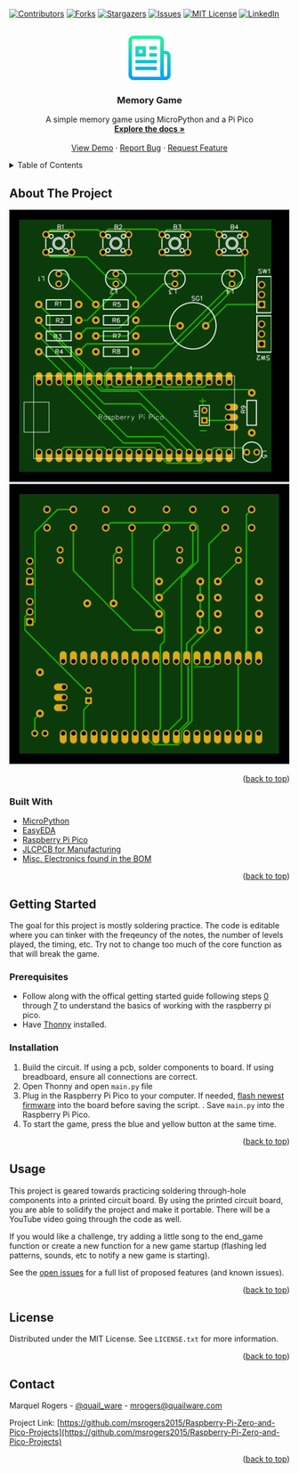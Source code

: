<div id="top"></div>
<!--
*** Thanks for checking out the Best-README-Template. If you have a suggestion
*** that would make this better, please fork the repo and create a pull request
*** or simply open an issue with the tag "enhancement".
*** Don't forget to give the project a star!
*** Thanks again! Now go create something AMAZING! :D
-->



<!-- PROJECT SHIELDS -->
<!--
*** I'm using markdown "reference style" links for readability.
*** Reference links are enclosed in brackets [ ] instead of parentheses ( ).
*** See the bottom of this document for the declaration of the reference variables
*** for contributors-url, forks-url, etc. This is an optional, concise syntax you may use.
*** https://www.markdownguide.org/basic-syntax/#reference-style-links
-->
[![Contributors][contributors-shield]][contributors-url]
[![Forks][forks-shield]][forks-url]
[![Stargazers][stars-shield]][stars-url]
[![Issues][issues-shield]][issues-url]
[![MIT License][license-shield]][license-url]
[![LinkedIn][linkedin-shield]][linkedin-url]



<!-- PROJECT LOGO -->
<br />
<div align="center">
  <a href="https://github.com/msrogers2015/Raspberry-Pi-Zero-and-Pico-Projects">
    <img src="images/logo.png" alt="Logo" width="80" height="80">
  </a>

<h3 align="center">Memory Game</h3>

  <p align="center">
    A simple memory game using MicroPython and a Pi Pico
    <br />
    <a href="https://github.com/msrogers2015/Raspberry-Pi-Zero-and-Pico-Projects"><strong>Explore the docs »</strong></a>
    <br />
    <br />
    <a href="https://github.com/msrogers2015/Raspberry-Pi-Zero-and-Pico-Projects">View Demo</a>
    ·
    <a href="https://github.com/msrogers2015/Raspberry-Pi-Zero-and-Pico-Projects/issues">Report Bug</a>
    ·
    <a href="https://github.com/msrogers2015/Raspberry-Pi-Zero-and-Pico-Projects/issues">Request Feature</a>
  </p>
</div>



<!-- TABLE OF CONTENTS -->
<details>
  <summary>Table of Contents</summary>
  <ol>
    <li>
      <a href="#about-the-project">About The Project</a>
      <ul>
        <li><a href="#built-with">Built With</a></li>
      </ul>
    </li>
    <li>
      <a href="#getting-started">Getting Started</a>
      <ul>
        <li><a href="#prerequisites">Prerequisites</a></li>
        <li><a href="#installation">Installation</a></li>
      </ul>
    </li>
    <li><a href="#usage">Usage</a></li>
    <li><a href="#roadmap">Roadmap</a></li>
    <li><a href="#contributing">Contributing</a></li>
    <li><a href="#license">License</a></li>
    <li><a href="#contact">Contact</a></li>
    <li><a href="#acknowledgments">Acknowledgments</a></li>
  </ol>
</details>



<!-- ABOUT THE PROJECT -->
## About The Project
![Top view of board](images/top.svg)
![Top view of board](images/bottom.svg)


<p align="right">(<a href="#top">back to top</a>)</p>



### Built With

* [MicroPython](https://micropython.org/)
* [EasyEDA](https://easyeda.com/)
* [Raspberry Pi Pico](https://www.raspberrypi.com/products/raspberry-pi-pico/)
* [JLCPCB for Manufacturing](https://jlcpcb.com/)
* [Misc. Electronics found in the BOM](BOM.txt)


<p align="right">(<a href="#top">back to top</a>)</p>



<!-- GETTING STARTED -->
## Getting Started

The goal for this project is mostly soldering practice. The code is editable where you can tinker with the freqeuncy of the notes, the number of levels played, the timing, etc. Try not to change too much of the core function as that will break the game. 

### Prerequisites

* Follow along with the offical getting started guide following steps [0](https://projects.raspberrypi.org/en/projects/getting-started-with-the-pico/0) through [7](https://projects.raspberrypi.org/en/projects/getting-started-with-the-pico/7) to understand the basics of working with the raspberry pi pico.
* Have [Thonny](https://thonny.org/) installed.

### Installation

1. Build the circuit. If using a pcb, solder components to board. If using breadboard, ensure all connections are correct.
2. Open Thonny and open `main.py` file
3. Plug in the Raspberry Pi Pico to your computer. If needed, [flash newest firmware](https://projects.raspberrypi.org/en/projects/getting-started-with-the-pico/3) into the board before saving the script.
. Save `main.py` into the Raspberry Pi Pico.
4. To start the game, press the blue and yellow button at the same time. 

<p align="right">(<a href="#top">back to top</a>)</p>



<!-- USAGE EXAMPLES -->
## Usage

This project is geared towards practicing soldering through-hole components into a printed circuit board. By using the printed circuit board, you are able to solidify the project and make it portable. There will be a YouTube video going through the code as well.

If you would like a challenge, try adding a little song to the end_game function or create a new function for a new game startup (flashing led patterns, sounds, etc to notify a new game is starting).

See the [open issues](https://github.com/msrogers2015/Raspberry-Pi-Zero-and-Pico-Projects/issues) for a full list of proposed features (and known issues).

<p align="right">(<a href="#top">back to top</a>)</p>

<!-- LICENSE -->
## License

Distributed under the MIT License. See `LICENSE.txt` for more information.

<p align="right">(<a href="#top">back to top</a>)</p>



<!-- CONTACT -->
## Contact

Marquel Rogers - [@quail_ware](https://twitter.com/@quail_ware) - mrogers@quailware.com

Project Link: [https://github.com/msrogers2015/Raspberry-Pi-Zero-and-Pico-Projects](https://github.com/msrogers2015/Raspberry-Pi-Zero-and-Pico-Projects)

<p align="right">(<a href="#top">back to top</a>)</p>



<!-- ACKNOWLEDGMENTS 
## Acknowledgments

* []()
* []()
* []() 

<p align="right">(<a href="#top">back to top</a>)</p> -->



<!-- MARKDOWN LINKS & IMAGES -->
<!-- https://www.markdownguide.org/basic-syntax/#reference-style-links -->
[contributors-shield]: https://img.shields.io/github/contributors/msrogers2015/Raspberry-Pi-Zero-and-Pico-Projects.svg?style=for-the-badge
[contributors-url]: https://github.com/msrogers2015/Raspberry-Pi-Zero-and-Pico-Projects/graphs/contributors
[forks-shield]: https://img.shields.io/github/forks/msrogers2015/Raspberry-Pi-Zero-and-Pico-Projects.svg?style=for-the-badge
[forks-url]: https://github.com/msrogers2015/Raspberry-Pi-Zero-and-Pico-Projects/network/members
[stars-shield]: https://img.shields.io/github/stars/msrogers2015/Raspberry-Pi-Zero-and-Pico-Projects.svg?style=for-the-badge
[stars-url]: https://github.com/msrogers2015/Raspberry-Pi-Zero-and-Pico-Projects/stargazers
[issues-shield]: https://img.shields.io/github/issues/msrogers2015/Raspberry-Pi-Zero-and-Pico-Projects.svg?style=for-the-badge
[issues-url]: https://github.com/msrogers2015/Raspberry-Pi-Zero-and-Pico-Projects/issues
[license-shield]: https://img.shields.io/github/license/msrogers2015/Raspberry-Pi-Zero-and-Pico-Projects.svg?style=for-the-badge
[license-url]: https://github.com/msrogers2015/Raspberry-Pi-Zero-and-Pico-Projects/blob/master/LICENSE.txt
[linkedin-shield]: https://img.shields.io/badge/-LinkedIn-black.svg?style=for-the-badge&logo=linkedin&colorB=555
[linkedin-url]: https://linkedin.com/in/marquel-rogers-a363b0191
